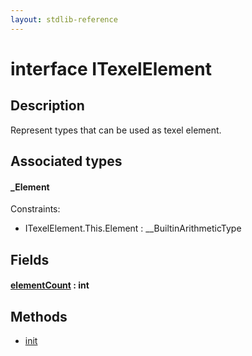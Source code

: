 ```yaml
---
layout: stdlib-reference
---
```


# interface ITexelElement

## Description

Represent types that can be used as texel element.


## Associated types

#### _Element



Constraints:

  - ITexelElement\.This\.Element : \_\_BuiltinArithmeticType


## Fields

####  <a id="decl-elementCount"></a>[elementCount](elementcount-7.html) : int

## Methods

* [init](init)


<!-- RTD-TOC-START
```{toctree}
:titlesonly:
:hidden:

elementCount <elementcount-7>
init <init>
```
RTD-TOC-END -->
